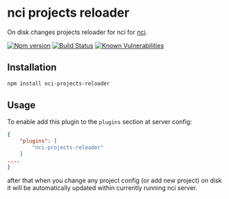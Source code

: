 # nci projects reloader

On disk changes projects reloader for nci for [nci](https://github.com/node-ci/nci).

[![Npm version](https://img.shields.io/npm/v/nci-projects-reloader.svg)](https://www.npmjs.org/package/nci-projects-reloader)
[![Build Status](https://travis-ci.org/node-ci/nci-projects-reloader.svg?branch=master)](https://travis-ci.org/node-ci/nci-projects-reloader)
[![Known Vulnerabilities](https://snyk.io/test/npm/nci-projects-reloader/badge.svg)](https://snyk.io/test/npm/nci-projects-reloader)


## Installation

```sh
npm install nci-projects-reloader
```

## Usage

To enable add this plugin to the `plugins` section at server config:

```json
{
    "plugins": [
        "nci-projects-reloader"
    ]
....
}
```

after that when you change any project config (or add new project) on disk it
will be automatically updated within currently running nci server.
